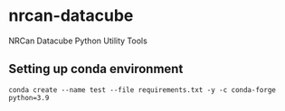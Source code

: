 # nrcan-datacube
NRCan Datacube Python Utility Tools

## Setting up conda environment
`conda create --name test --file requirements.txt -y -c conda-forge python=3.9`
